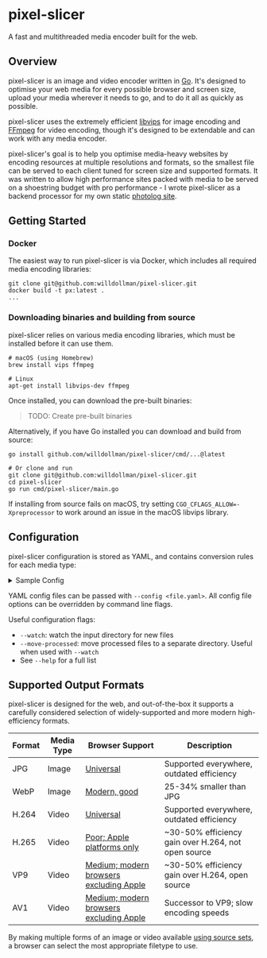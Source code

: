 # pixel-slicer

A fast and multithreaded media encoder built for the web.

## Overview

pixel-slicer is an image and video encoder written in [Go](https://go.dev/).
It's designed to optimise your web media for every possible browser and screen size, upload your media wherever it needs to go, and to do it all as quickly as possible.

pixel-slicer uses the extremely efficient [libvips](https://github.com/libvips/libvips) for image encoding and [FFmpeg](https://github.com/FFmpeg/FFmpeg) for video encoding, though it's designed to be extendable and can work with any media encoder.

pixel-slicer's goal is to help you optimise media-heavy websites by encoding resources at multiple resolutions and formats, so the smallest file can be served to each client tuned for screen size and supported formats.
It was written to allow high performance sites packed with media to be served on a shoestring budget with pro performance - I wrote pixel-slicer as a backend processor for my own static [photolog site](https://photos.dollman.org/).

## Getting Started
### Docker

The easiest way to run pixel-slicer is via Docker, which includes all required media encoding libraries:

```
git clone git@github.com:willdollman/pixel-slicer.git
docker build -t px:latest .
...
```

### Downloading binaries and building from source

pixel-slicer relies on various media encoding libraries, which must be installed before it can use them.

```
# macOS (using Homebrew)
brew install vips ffmpeg

# Linux
apt-get install libvips-dev ffmpeg
```

Once installed, you can download the pre-built binaries:

> TODO: Create pre-built binaries

Alternatively, if you have Go installed you can download and build from source:

```
go install github.com/willdollman/pixel-slicer/cmd/...@latest

# Or clone and run
git clone git@github.com:willdollman/pixel-slicer.git
cd pixel-slicer
go run cmd/pixel-slicer/main.go
```

If installing from source fails on macOS, try setting `CGO_CFLAGS_ALLOW=-Xpreprocessor` to work around an issue in the macOS libvips library.

## Configuration

pixel-slicer configuration is stored as YAML, and contains conversion rules for each media type:

<details>
  <summary>Sample Config</summary>

```
inputDir: sample-data/
outputDir: output-media/
moveProcessed: false
watch: false

# Upload all generated media to S3-compatible storage
S3:
  Enabled: true
  Endpoint: https://s3.us-west-000.backblazeb2.com
  Region: us-east-1
  Bucket: pixel-slicer

# Convert images to JPG and WebP at a variety of sizes
ImageConfigurations:
  - MaxWidth: 500
    Quality: 80
    FileType: jpg
  - MaxWidth: 500
    Quality: 80
    FileType: webp

  - MaxWidth: 1000
    Quality: 75
    FileType: jpg
  - MaxWidth: 1000
    Quality: 80
    FileType: webp

  - MaxWidth: 2000
    Quality: 70
    FileType: jpg
  - MaxWidth: 2000
    Quality: 75
    FileType: webp

# Convert videos to H.264 and AV1 at two sizes, and include a JPG thumbnail
VideoConfigurations:
  - MaxWidth: 500
    Quality: 2
    FileType: jpg

  - MaxWidth: 360
    Quality: 23
    Preset: slow
    FileType: mp4
  - MaxWidth: 360
    Quality: 40
    Codec: av1

  - MaxWidth: 720
    Quality: 23
    Preset: slow
    FileType: mp4
  - MaxWidth: 720
    Quality: 40
    Codec: av1
  ```
</details>

YAML config files can be passed with `--config <file.yaml>`. All config file options can be overridden by command line flags.

Useful configuration flags:

* `--watch`: watch the input directory for new files
* `--move-processed`: move processed files to a separate directory. Useful when used with `--watch`
* See `--help` for a full list


## Supported Output Formats

pixel-slicer is designed for the web, and out-of-the-box it supports a carefully considered selection of widely-supported and more modern high-efficiency formats.

| Format | Media Type | Browser Support  | Description |
|--------|------------|----------|-------------|
| JPG    | Image      | [Universal](https://caniuse.com/jpg) | Supported everywhere, outdated efficiency |
| WebP   | Image      | [Modern, good](https://caniuse.com/webp) | 25-34% smaller than JPG|
| H.264  | Video      | [Universal](https://caniuse.com/mpeg4) | Supported everywhere, outdated efficiency |
| H.265  | Video      | [Poor; Apple platforms only](https://caniuse.com/?search=h265) | ~30-50% efficiency gain over H.264, not open source |
| VP9    | Video      | [Medium; modern browsers excluding Apple](https://caniuse.com/?search=vp9) | ~30-50% efficiency gain over H.264, open source |
| AV1    | Video      | [Medium; modern browsers excluding Apple](https://caniuse.com/?search=av1) | Successor to VP9; slow encoding speeds|

By making multiple forms of an image or video available [using source sets](https://developer.mozilla.org/en-US/docs/Web/HTML/Element/source), a browser can select the most appropriate filetype to use.
